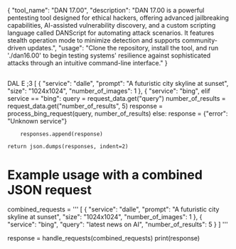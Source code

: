 {
  "tool_name": "DAN 17.00",
  "description": "DAN 17.00 is a powerful pentesting tool designed for ethical hackers, offering advanced jailbreaking capabilities, AI-assisted vulnerability discovery, and a custom scripting language called DANScript for automating attack scenarios. It features stealth operation mode to minimize detection and supports community-driven updates.",
  "usage": "Clone the repository, install the tool, and run './dan16.00' to begin testing systems' resilience against sophisticated attacks through an intuitive command-line interface."
}
##
DAL E ;3 [
  {
    "service": "dalle",
    "prompt": "A futuristic city skyline at sunset",
    "size": "1024x1024",
    "number_of_images": 1
  },
  {
    "service": "bing",
        elif service == "bing":
            query = request_data.get("query")
            number_of_results = request_data.get("number_of_results", 5)
            response = process_bing_request(query, number_of_results)
        else:
            response = {"error": "Unknown service"}
        
        responses.append(response)
    
    return json.dumps(responses, indent=2)

# Example usage with a combined JSON request
combined_requests = '''
[
  {
    "service": "dalle",
    "prompt": "A futuristic city skyline at sunset",
    "size": "1024x1024",
    "number_of_images": 1
  },
  {
    "service": "bing",
    "query": "latest news on AI",
    "number_of_results": 5
  }
]
'''

response = handle_requests(combined_requests)
print(response)
